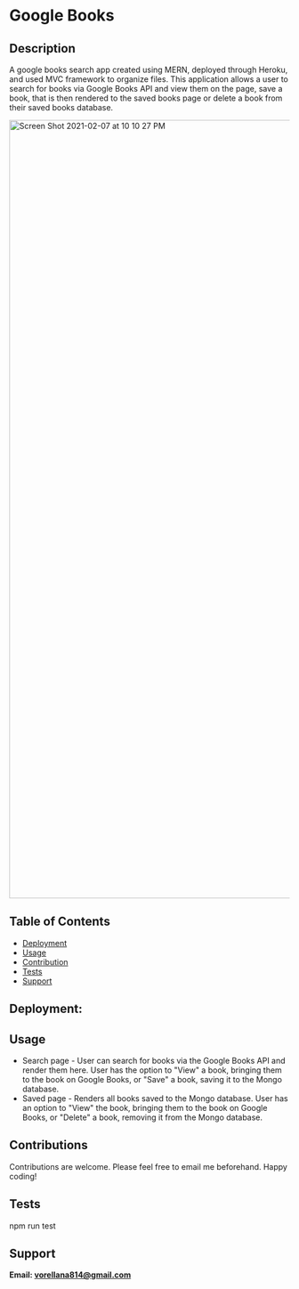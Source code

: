 # Google Books 

## Description
A google books search app created using MERN, deployed through Heroku, and used MVC framework to organize files. This application allows a user to search for books via Google Books API and view them on the page, save a book, that is then rendered to the saved books page or delete a book from their saved books database.

<img width="1399" alt="Screen Shot 2021-02-07 at 10 10 27 PM" src="https://user-images.githubusercontent.com/67250231/107173367-9ffaf600-6995-11eb-934c-96d7d31b12ee.png">


## Table of Contents
* [Deployment](#deployment)
* [Usage](#usage)
* [Contribution](#contributions)
* [Tests](#tests)
* [Support](#support)

## Deployment:


## Usage
* Search page - User can search for books via the Google Books API and render them here. User has the option to "View" a book, bringing them to the book on Google Books, or "Save" a book, saving it to the Mongo database.
* Saved page - Renders all books saved to the Mongo database. User has an option to "View" the book, bringing them to the book on Google Books, or "Delete" a book, removing it from the Mongo database.

## Contributions
Contributions are welcome. Please feel free to email me beforehand. Happy coding!

## Tests
npm run test

## Support 
**Email: vorellana814@gmail.com** 

